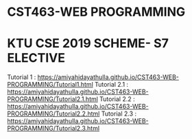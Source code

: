 # CST463-WEB PROGRAMMING
# KTU CSE 2019 SCHEME- S7 ELECTIVE
Tutorial 1 : https://amiyahidayathulla.github.io/CST463-WEB-PROGRAMMING/Tutorial1.html
Tutorial 2.1 : https://amiyahidayathulla.github.io/CST463-WEB-PROGRAMMING/Tutorial2.1.html
Tutorial 2.2 : https://amiyahidayathulla.github.io/CST463-WEB-PROGRAMMING/Tutorial2.2.html
Tutorial 2.3 : https://amiyahidayathulla.github.io/CST463-WEB-PROGRAMMING/Tutorial2.3.html
